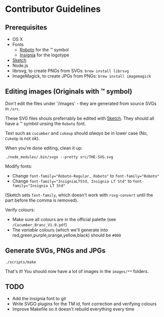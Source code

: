 # Contributor Guidelines

## Prerequisites

* OS X
* Fonts
  * [Roboto](https://fonts.google.com/specimen/Roboto) for the ™ symbol
  * [Insignia](https://drive.google.com/drive/u/1/folders/0Bz4oWc7BivPTZVNUMjByWVRpbDQ) for the logotype
* [Sketch](https://www.sketchapp.com/)
* Node.js
* librsvg, to create PNGs from SVGs: `brew install librsvg`
* ImageMagick, to create JPGs from PNGs: `brew install imagemagick`

## Editing images (Originals with ™ symbol)

Don't edit the files under '/images' - they are generated from source SVGs in
`/src`.

These SVG files shouls preferrably be edited with [Sketch](https://www.sketchapp.com/).
They should all have a ™ symbol unsing the `Roboto` font.

Text such as `cucumber` and `cukeup` should *always* be in lower case (No, `CukeUp` is not ok).

When you're done editing, clean it up:

    ./node_modules/.bin/svgo --pretty src/THE-SVG.svg

Modify fonts:

* Change `font-family="Roboto-Regular, Roboto"` to `font-family="Roboto"`
* Change `font-family="InsigniaLTStd, Insignia LT Std"` to `font-family="Insignia LT Std"`

(Sketch sets `font-family`, which doesn't work with `rsvg-convert` until the part before the comma is removed).

Verify colours:

* Make sure all colours are in the official palette (see `/Cucumber_Branc_V1.0.pdf`)
* The *variable* colours (which we'll generate into red,green,purple,orange,yellow,black) should be `#000`

## Generate SVGs, PNGs and JPGs

    ./scripts/make

That's it! You should now have a lot of images in the `images/**` folders.

## TODO

* Add the Insignia font to git
* Write SVGO plugins for the TM id, font correction and verifying colours
* Improve Makefile so it doesn't rebuild everything every time

